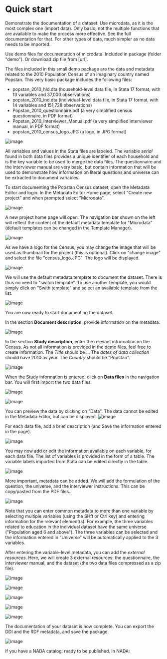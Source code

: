 # Quick start

Demonstrate the documentation of a dataset. Use microdata, as it is the most complex one (import data). Only basic; not the multiple functions that are available to make the process more effective. See the full documentation for that. For other types of data, much simpler as no data needs to be imported.

Use demo files for documentation of microdata. Included in package (folder "demo"). Or download zip file from [url]. 

The files included in this small demo package are the data and metadata related to the 2010 Population Census of an imaginary country named Popstan. This very basic package includes the following files:

- popstan_2010_hld.dta (household-level data file, in Stata 17 format, with 13 variables and 37,000 observations)
- popstan_2010_ind.dta (individual-level data file, in Stata 17 format, with 14 variables and 151,728 observations)
- Popstan_2010_questionnaire.pdf (a very simplified census questionnaire, in PDF format)
- Popstan_2010_Interviewer_Manual.pdf (a very simplified interviewer manual, in PDF format)
- popstan_2010_census_logo.JPG (a logo, in JPG format)

![image](https://user-images.githubusercontent.com/35276300/215505821-7833f0a5-8c60-45ce-aa69-f08d65fef6f3.png)

All variables and values in the Stata files are labeled. The variable *serial* found in both data files provides a unique identifier of each household and is the key variable to be used to merge the data files. The questionnaire and the interviewer manual are very basic, but contain information that will be used to demonstrate how information on literal questions and universe can be extracted to document variables.

To start documenting the Popstan Census dataset, open the Metadata Editor and login. In the Metadata Editor Home page, select "Create new project" and when prompted select "Microdata".

![image](https://user-images.githubusercontent.com/35276300/215510952-f91ec49d-8c4e-451e-8242-12d192000e80.png)

A new project home page will open. The navigation bar shown on the left will reflect the content of the default metadata template for "Microdata" (default templates can be changed in the Template Manager).

![image](https://user-images.githubusercontent.com/35276300/215838912-357f1791-406c-4f6c-96c4-da828b9f029a.png)

As we have a logo for the Census, you may change the image that will be used as thumbnail for the project (this is optional). Click on "change image" and select the file "census_logo.JPG". The logo will be displayed.

![image](https://user-images.githubusercontent.com/35276300/215513036-95c7d60a-d5b0-44fe-8f76-5a5623185f08.png)

We will use the default metadata template to document the dataset. There is thus no need to "switch template". To use another template, you would simply click on "Swith template" and select an available template from the list.

![image](https://user-images.githubusercontent.com/35276300/215835375-203514e6-9f01-4773-a07e-ba9a2ee55c74.png)

You are now ready to start documenting the dataset.

In the section **Document description**, provide information on the metadata.

![image](https://user-images.githubusercontent.com/35276300/215514475-5cb765e9-6b81-4830-a62d-49bb28fb7f90.png)

In the section **Study description**, enter the relevant information on the Census. As not all information is provided in the demo files, feel free to create information. The *Title* should be ... The *dates of data collection* should have 2010 as year. The *Country* should be "Popstan". 

![image](https://user-images.githubusercontent.com/35276300/215514878-988856fc-ef26-42c0-9b4e-02ba6c12d8f7.png)

When the Study information is entered, click on **Data files** in the navigation bar. You will first import the two data files.

![image](https://user-images.githubusercontent.com/35276300/215515050-6ba3a072-cb37-45c2-9136-27618121ea5d.png)

![image](https://user-images.githubusercontent.com/35276300/215515365-18c932ef-d45f-40ff-8732-368f94cf0ec1.png)

You can preview the data by clicking on "Data". The data cannot be edited in the Metadata Editor, but can be displayed.
![image](https://user-images.githubusercontent.com/35276300/215519930-04363e7a-eb09-423b-abd5-5dc98ee1197a.png)

For each data file, add a brief description (and Save the information entered in the page).

![image](https://user-images.githubusercontent.com/35276300/215515702-fb3448ae-81e4-4c34-a27e-8c32eb3dcc49.png)

You may now add or edit the information available on each variable, for each data file. The list of variables is provided in the form of a table. The variable labels imported from Stata can be edited directly in the table. 

![image](https://user-images.githubusercontent.com/35276300/215516149-43bb069f-5db8-42cc-8915-b5f653a5b7ec.png)

More important, metadata can be added. We will add the formulation of the question, the universe, and the interviewer instructions. This can be copy/pasted from the PDF files.

![image](https://user-images.githubusercontent.com/35276300/215517055-b5df50ac-e647-4c09-a46a-3f510430cfed.png)

Note that you can enter common metadata to more than one variable by selecting multiple variables (using the SHft or Ctrl key) and entering information for the relevant element(s). For example, the three variables related to education in the individual dataset have the same universe ("Population aged 6 and above"). The three variables can be selected and the information entered in "Universe" will be automatically applied to the 3 variables. 

After entering the variable-level metadata, you can add the *external resources*. Here, we will create 3 external resources: the questionnaire, the interviewer manual, and the dataset (the two data files compressed as a zip file).

![image](https://user-images.githubusercontent.com/35276300/215517537-c1d921bc-f75f-4990-83a6-fa150c21f1dc.png)

![image](https://user-images.githubusercontent.com/35276300/215517712-0daf6bed-84cc-452c-9210-b43a57537c3a.png)

![image](https://user-images.githubusercontent.com/35276300/215517972-0ecf6611-f555-4594-b0d2-d5f2cbf51ee6.png)

![image](https://user-images.githubusercontent.com/35276300/215518111-d469812d-13c0-477d-8fb8-55aa2a9ba35a.png)

![image](https://user-images.githubusercontent.com/35276300/215518729-e5253055-3485-4ffd-80ae-74de48590475.png)

The documentation of your dataset is now complete. You can export the DDI and the RDF metadata, and save the package.

![image](https://user-images.githubusercontent.com/35276300/215518944-1b817abb-9b8c-4862-9e85-17a3df30ca19.png)

If you have a NADA catalog: ready to be published. In NADA:


